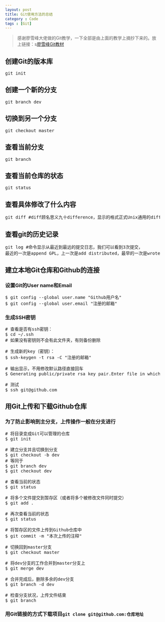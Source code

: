 ```yaml
---
layout: post
title: Git使用方法的总结
category : Code
tags : [Git]
---
```


> 感谢廖雪峰大佬做的Git教学，一下全部是由上面的教学上摘抄下来的。放上链接：s[廖雪峰Git教材](http://www.liaoxuefeng.com/wiki/0013739516305929606dd18361248578c67b8067c8c017b000)
## 创建Git的版本库
<pre class="brush: shell">
git init
</pre>
## 创建一个新的分支
<pre class="brush: shell">
git branch dev
</pre>
## 切换到另一个分支
<pre class="brush: shell">
git checkout master
</pre>
## 查看当前分支
<pre class="brush: shell">
git branch
</pre>
## 查看当前仓库的状态
<pre class="brush: shell">
git status
</pre>
## 查看具体修改了什么内容
<pre class="brush: shell">
git diff #diff顾名思义九十difference，显示的格式正式Unix通用的diff格式
</pre>
## 查看git的历史记录
<pre class="brush: shell">
git log #命令显示从最近到最远的提交日志，我们可以看到3次提交，
最近的一次是append GPL，上一次是add distributed，最早的一次是wrote a readme file's
</pre>

## 建立本地Git仓库和Github的连接

### 设置Git的User name和Email
<pre class="brush: shell">
$ git config --global user.name "Github用户名"
$ git config --global user.email "注册的邮箱"
</pre>

### 生成SSH密钥
<pre class="brush: shell">
# 查看是否有ssh密钥：
$ cd ~/.ssh
# 如果没有密钥则不会有此文件夹，有则备份删除

# 生成新的key（密钥）：
$ ssh-keygen -t rsa -C "注册的邮箱"

# 输出显示，不用修改默认路径直接回车
$ Generating public/private rsa key pair.Enter file in which to save the key (/c/Users/Simon/.ssh/id_rsa):

# 测试
$ ssh git@github.com
</pre>


## 用Git上传和下载Github仓库
### 为了防止影响到主分支，上传操作一般在分支进行
<pre class="brush: shell">
# 将目录变成Git可以管理的仓库
$ git init

# 建立分支并且切换到分支
$ git checkout -b dev
# 等同于
$ git branch dev
$ git checkout dev

# 查看当前的状态
$ git status

# 将多个文件提交到暂存区（或者将多个被修改文件同时提交）
$ git add .

# 再次查看当前的状态
$ git status

# 将暂存区的文件上传到Github仓库中
$ git commit -m "本次上传的注释"

# 切换回到master分支
$ git checkout master

# 将dev分支的工作合并到master分支上
$ git merge dev

# 合并完成后，删除多余的dev分支
$ git branch -d dev

# 检查分支状况，上传文件结束
$ git branch
</pre>
### 用Git链接的方式下载项目`git clone git@github.com:仓库地址`
